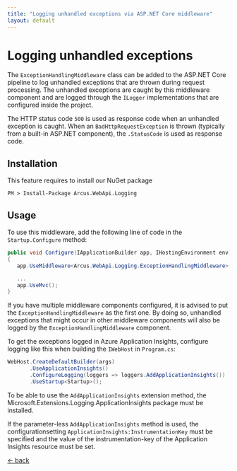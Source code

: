 ```yaml
---
title: "Logging unhandled exceptions via ASP.NET Core middleware"
layout: default
---
```


# Logging unhandled exceptions

The `ExceptionHandlingMiddleware` class can be added to the <span>ASP.NET</span> Core pipeline to log unhandled exceptions that are thrown during request processing.
The unhandled exceptions are caught by this middleware component and are logged through the `ILogger` implementations that are configured inside the project.

The HTTP status code `500` is used as response code when an unhandled exception is caught.
When an `BadHttpRequestException` is thrown (typically from a built-in <span>ASP.NET</span> component), the `.StatusCode` is used as response code.

## Installation

This feature requires to install our NuGet package

```shell
PM > Install-Package Arcus.WebApi.Logging
```

## Usage

To use this middleware, add the following line of code in the `Startup.Configure` method:

```csharp
public void Configure(IApplicationBuilder app, IHostingEnvironment env)
{
   app.UseMiddleware<Arcus.WebApi.Logging.ExceptionHandlingMiddleware>();

   ...
   app.UseMvc();
}
```

If you have multiple middleware components configured, it is advised to put the `ExceptionHandlingMiddleware` as the first one.  By doing so, unhandled exceptions that might occur in other middleware components will also be logged by the `ExceptionHandlingMiddleware` component.

To get the exceptions logged in Azure Application Insights, configure logging like this when building the `IWebHost` in `Program.cs`:

```csharp
WebHost.CreateDefaultBuilder(args)
       .UseApplicationInsights()
       .ConfigureLogging(loggers => loggers.AddApplicationInsights())
       .UseStartup<Startup>();
```

To be able to use the `AddApplicationInsights` extension method, the Microsoft.Extensions.Logging.ApplicationInsights package must be installed.


If the parameter-less `AddApplicationInsights` method is used, the configurationsetting `ApplicationInsights:InstrumentationKey` must be specified and the value of the instrumentation-key of the Application Insights resource must be set.

[&larr; back](/)
